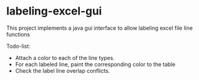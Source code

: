 # labeling-excel-gui
This project implements a java gui interface to allow labeling excel file line functions

Todo-list:
* Attach a color to each of the line types.
* For each labeled line, paint the corresponding color to the table
* Check the label line overlap conflicts.
